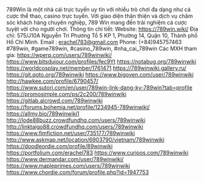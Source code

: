 789Win là một nhà cái trực tuyến uy tín với nhiều trò chơi đa dạng như cá cược thể thao, casino trực tuyến. Với giao diện thân thiện và dịch vụ chăm sóc khách hàng chuyên nghiệp, 789 Win mang đến trải nghiệm cá cược tuyệt vời cho người chơi.
Thông tin chi tiết:
Website: https://789win.wiki/
Địa chỉ: 575/J10A Nguyễn Tri Phương Tổ 5 KP 1, Phường 14, Quận 10, Thành phố Hồ Chí Minh.
Email : erachel783@gmail.com
Phone: (+84)945757463
#789win, #game789win, #casino_789win, #nha_cai_789win
Các MXH tham gia:
https://wperp.com/users/789winwiki/
https://www.bitsdujour.com/profiles/fec9Yt
https://notabug.org/789winwiki
https://worldcosplay.net/member/1761471
https://789winwiki.gallery.ru/
https://git.qoto.org/789winwiki
https://www.bigoven.com/user/789winwiki
http://hawkee.com/profile/6790457/
https://www.sutori.com/en/user/789win-link-dang-ky-789win?tab=profile
https://promosimple.com/ps/2c200/789winwiki
https://gitlab.aicrowd.com/789winwiki
https://forums.bohemia.net/profile/1234945-789winwiki/
https://allmy.bio/789winwiki1
http://lode88buzz.crowdfundhq.com/users/789winwiki
http://linktaigo88.crowdfundhq.com/users/789winwiki
https://www.fimfiction.net/user/735177/789winwiki
http://www.askmap.net/location/6903790/vietnam/789winwiki
https://doodleordie.com/profile/89winwiki
https://portfolium.com/erachel783
https://www.curioos.com/789winwiki
https://www.dermandar.com/user/789winwiki/
https://www.mapleprimes.com/users/789winwiki
https://www.chordie.com/forum/profile.php?id=1947753
